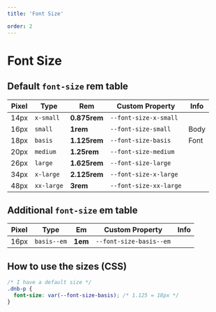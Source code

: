 ```yaml
---
title: 'Font Size'

order: 2
---
```


# Font Size

## Default `font-size` **rem** table

| Pixel | Type       | Rem          | Custom Property        | Info |
| ----- | ---------- | ------------ | ---------------------- | ---- |
| 14px  | `x-small`  | **0.875rem** | `--font-size-x-small`  |      |
| 16px  | `small`    | **1rem**     | `--font-size-small`    | Body |
| 18px  | `basis`    | **1.125rem** | `--font-size-basis`    | Font |
| 20px  | `medium`   | **1.25rem**  | `--font-size-medium`   |      |
| 26px  | `large`    | **1.625rem** | `--font-size-large`    |      |
| 34px  | `x-large`  | **2.125rem** | `--font-size-x-large`  |      |
| 48px  | `xx-large` | **3rem**     | `--font-size-xx-large` |      |

## Additional `font-size` **em** table

| Pixel | Type        | Em      | Custom Property         | Info |
| ----- | ----------- | ------- | ----------------------- | ---- |
| 16px  | `basis--em` | **1em** | `--font-size-basis--em` |      |

## How to use the sizes (CSS)

```css
/* I have a default size */
.dnb-p {
  font-size: var(--font-size-basis); /* 1.125 = 18px */
}
```

<!-- ### Usage in HTML (Helper Classes)

```html
<h3 class="dnb-font-size--small">Heading</h3>
``` -->
